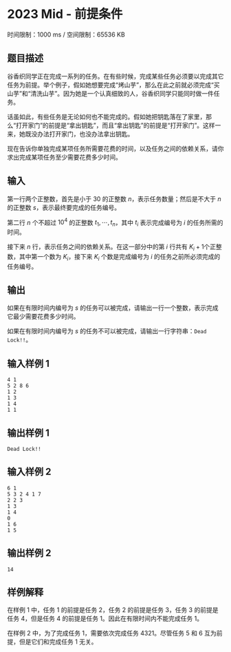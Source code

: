 # 2023 Mid - 前提条件

时间限制：1000 ms / 空间限制：65536 KB

## 题目描述

谷香织同学正在完成一系列的任务。在有些时候，完成某些任务必须要以完成其它任务为前提。举个例子，假如她想要完成“烤山芋”，那么在此之前就必须完成“买山芋”和“清洗山芋”。因为她是一个认真细致的人，谷香织同学只能同时做一件任务。

话虽如此，有些任务是无论如何也不能完成的。假如她把钥匙落在了家里，那么“打开家门”的前提是“拿出钥匙”，而且“拿出钥匙”的前提是“打开家门”。这样一来，她既没办法打开家门，也没办法拿出钥匙。

现在告诉你单独完成某项任务所需要花费的时间，以及任务之间的依赖关系，请你求出完成某项任务至少需要花费多少时间。

## 输入

第一行两个正整数，首先是小于 $30$ 的正整数 $n$，表示任务数量；然后是不大于 $n$ 的正整数 $s$，表示最终要完成的任务编号。

第二行 $n$ 个不超过 $10^4$ 的正整数 $t_1,⋯,t_n$，其中 $t_i$ 表示完成编号为 $i$ 的任务所需的时间。

接下来 $n$ 行，表示任务之间的依赖关系。在这一部分中的第 $i$ 行共有 $K_i+1$个正整数，其中第一个数为 $K_i$，接下来 $K_i$ 个数是完成编号为 $i$ 的任务之前所必须完成的任务编号。

## 输出

如果在有限时间内编号为 $s$ 的任务可以被完成，请输出一行一个整数，表示完成它最少需要花费多少时间。

如果在有限时间内编号为 $s$ 的任务不可以被完成，请输出一行字符串：`Dead Lock!!`。

## 输入样例 1

    4 1
    5 2 8 6
    1 2
    1 3
    1 4
    1 1

## 输出样例 1

    Dead Lock!!

## 输入样例 2

    6 1
    5 3 2 4 1 7
    2 2 3
    1 3
    1 4
    0
    1 6
    1 5

## 输出样例 2

    14

## 样例解释

在样例 $1$ 中，任务 $1$ 的前提是任务 $2$，任务 $2$ 的前提是任务 $3$，任务 $3$ 的前提是任务 $4$，但是任务 $4$ 的前提是任务 $1$。因此在有限时间内不能完成任务 $1$。

在样例 $2$ 中，为了完成任务 $1$，需要依次完成任务 $4 3 2 1$。尽管任务 $5$ 和 $6$ 互为前提，但是它们和完成任务 $1$ 无关。
